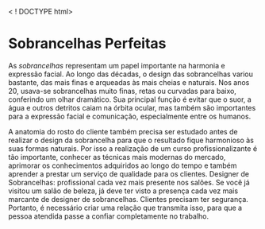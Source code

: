 < ! DOCTYPE html>
<html lang="pt-br">
   <head>
        <meta charset="UTF-8">
         <title>Sobrancelhas Perfeitas</title>
         <link rel="stylesheet" href="style.css">
   </head>
   <body>

<h1> <strong> Sobrancelhas Perfeitas </strong> </h1>

 <p> As <em> sobrancelhas </em> representam um papel importante na harmonia e expressão facial. Ao longo das décadas, o design das sobrancelhas variou bastante, das mais finas e arqueadas às mais cheias e naturais. Nos anos 20, usava-se sobrancelhas muito finas, retas ou curvadas para baixo, conferindo um olhar dramático. Sua principal função é evitar que o suor, a água e outros detritos caiam na órbita ocular, mas também são importantes para a expressão facial e comunicação, especialmente entre os humanos. </p>

<p> A anatomia do rosto do cliente também precisa ser estudado antes de realizar o design da sobrancelha para que o resultado fique harmonioso às suas formas naturais. Por isso a realização de um curso profissionalizante é tão importante, conhecer as técnicas mais modernas do mercado, aprimorar os conhecimentos adquiridos ao longo do tempo e também aprender a prestar um serviço de qualidade para os clientes.
Designer de Sobrancelhas: profissional cada vez mais presente nos salões. Se você já visitou um salão de beleza, já deve ter visto a presença cada vez mais marcante de designer de sobrancelhas. Clientes precisam ter segurança. Portanto, é necessário criar uma relação que transmita isso, para que a pessoa atendida passe a confiar completamente no trabalho. </p>
    </body>
</html>
